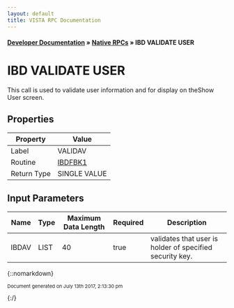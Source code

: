 ```yaml
---
layout: default
title: VISTA RPC Documentation
---
```


#### [Developer Documentation](../index) &#187; [Native RPCs](TableOfContents) &#187; IBD VALIDATE USER<br/>
# IBD VALIDATE USER

This call is used to validate user information and for display on theShow User screen.

## Properties

Property | Value
--- | ---
Label | VALIDAV
Routine | [IBDFBK1](http://code.osehra.org/dox/Routine_IBDFBK1_source.html)
Return Type | SINGLE VALUE


## Input Parameters

Name | Type | Maximum Data Length | Required | Description
--- | --- | --- | --- | ---
IBDAV | LIST | 40 | true | validates that user is holder of specified security key.



{::nomarkdown} <br/><p style="font-size: 11px">Document generated on July 13th 2017, 2:13:30 pm</p>{:/}